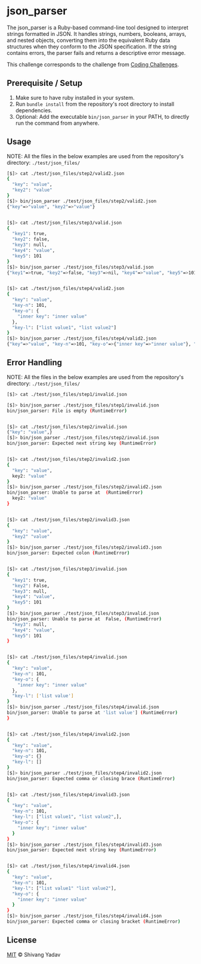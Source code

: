 # json_parser

The json_parser is a Ruby-based command-line tool designed to interpret strings formatted in JSON. It handles strings, numbers, booleans, arrays, and nested objects, converting them into the equivalent Ruby data structures when they conform to the JSON specification. If the string contains errors, the parser fails and returns a descriptive error message.

This challenge corresponds to the challenge from [Coding Challenges](https://codingchallenges.fyi/challenges/challenge-json-parser). 


## Prerequisite / Setup

1. Make sure to have ruby installed in your system.
2. Run `bundle install` from the repository's root directory to install dependencies.
3. Optional: Add the executable `bin/json_parser` in your PATH, to directly run the command from anywhere.


## Usage

NOTE: All the files in the below examples are used from the repository's directory: `./test/json_files/`

```bash
[$]> cat ./test/json_files/step2/valid2.json
{
  "key": "value",
  "key2": "value"
}
[$]> bin/json_parser ./test/json_files/step2/valid2.json
{"key"=>"value", "key2"=>"value"}


[$]> cat ./test/json_files/step3/valid.json
{
  "key1": true,
  "key2": false,
  "key3": null,
  "key4": "value",
  "key5": 101
}
[$]> bin/json_parser ./test/json_files/step3/valid.json
{"key1"=>true, "key2"=>false, "key3"=>nil, "key4"=>"value", "key5"=>101}


[$]> cat ./test/json_files/step4/valid2.json
{
  "key": "value",
  "key-n": 101,
  "key-o": {
    "inner key": "inner value"
  },
  "key-l": ["list value1", "list value2"]
}
[$]> bin/json_parser ./test/json_files/step4/valid2.json
{"key"=>"value", "key-n"=>101, "key-o"=>{"inner key"=>"inner value"}, "key-l"=>["list value1", "list value2"]}
```

## Error Handling

NOTE: All the files in the below examples are used from the repository's directory: `./test/json_files/`

```bash
[$]> cat ./test/json_files/step1/invalid.json

[$]> bin/json_parser ./test/json_files/step1/invalid.json
bin/json_parser: File is empty (RuntimeError)


[$]> cat ./test/json_files/step2/invalid.json
{"key": "value",}
[$]> bin/json_parser ./test/json_files/step2/invalid.json
bin/json_parser: Expected next string key (RuntimeError)


[$]> cat ./test/json_files/step2/invalid2.json
{
  "key": "value",
  key2: "value"
}
[$]> bin/json_parser ./test/json_files/step2/invalid2.json
bin/json_parser: Unable to parse at  (RuntimeError)
  key2: "value"
}


[$]> cat ./test/json_files/step2/invalid3.json
{
  "key": "value",
  "key2" "value"
}
[$]> bin/json_parser ./test/json_files/step2/invalid3.json
bin/json_parser: Expected colon (RuntimeError)


[$]> cat ./test/json_files/step3/invalid.json
{
  "key1": true,
  "key2": False,
  "key3": null,
  "key4": "value",
  "key5": 101
}
[$]> bin/json_parser ./test/json_files/step3/invalid.json
bin/json_parser: Unable to parse at  False, (RuntimeError)
  "key3": null,
  "key4": "value",
  "key5": 101
}


[$]> cat ./test/json_files/step4/invalid.json
{
  "key": "value",
  "key-n": 101,
  "key-o": {
    "inner key": "inner value"
  },
  "key-l": ['list value']
}
[$]> bin/json_parser ./test/json_files/step4/invalid.json
bin/json_parser: Unable to parse at 'list value'] (RuntimeError)
}


[$]> cat ./test/json_files/step4/invalid2.json
{
  "key": "value",
  "key-n": 101,
  "key-o": {}
  "key-l": []
}
[$]> bin/json_parser ./test/json_files/step4/invalid2.json
bin/json_parser: Expected comma or closing brace (RuntimeError)


[$]> cat ./test/json_files/step4/invalid3.json
{
  "key": "value",
  "key-n": 101,
  "key-l": ["list value1", "list value2",],
  "key-o": {
    "inner key": "inner value"
  }
}
[$]> bin/json_parser ./test/json_files/step4/invalid3.json
bin/json_parser: Expected next string key (RuntimeError)


[$]> cat ./test/json_files/step4/invalid4.json
{
  "key": "value",
  "key-n": 101,
  "key-l": ["list value1" "list value2"],
  "key-o": {
    "inner key": "inner value"
  }
}
[$]> bin/json_parser ./test/json_files/step4/invalid4.json
bin/json_parser: Expected comma or closing bracket (RuntimeError)

```


## License

[MIT](LICENSE) © Shivang Yadav
